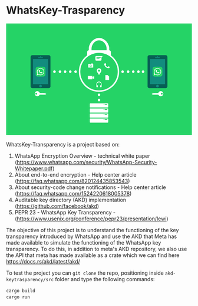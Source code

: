# WhatsKey-Trasparency
<p align="center">
  <img src="https://github.com/xerox0/WhatsKey-Transparency/blob/main/Documenti/Immagini/whatsapp-2842640_640.png" alt="Project logo" width="600px">
</p>

WhatsKey-Transparency is a project based on:
1. WhatsApp Encryption Overview - technical white paper
   (https://www.whatsapp.com/security/WhatsApp-Security-Whitepaper.pdf)
2. About end-to-end encryption - Help center article (https://faq.whatsapp.com/820124435853543)
3. About security-code change notifications - Help center article (https://faq.whatsapp.com/1524220618005378)
4. Auditable key directory (AKD) implementation (https://github.com/facebook/akd)
5. PEPR 23 - WhatsApp Key Transparency - (https://www.usenix.org/conference/pepr23/presentation/lewi)

The objective of this project is to understand the functioning of the key transparency introduced by WhatsApp and use the AKD that Meta has made available to simulate the functioning of the WhatsApp key transparency. 
To do this, in addition to meta's AKD repository, we also use the API that meta has made available as a crate which we can find here https://docs.rs/akd/latest/akd/

To test the project you can ```git clone``` the repo, positioning inside ```akd-keytrasparency/src``` folder and type the following commands:
```bash
cargo build
cargo run
```
